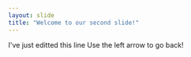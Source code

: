 ```yaml
---
layout: slide
title: "Welcome to our second slide!"
---
```

I've just editted this line
Use the left arrow to go back!
